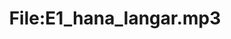 ---
title: File:E1_hana_langar.mp3
recording of: hana langar
reading speed: slow
speaker: E
license: CC0
---